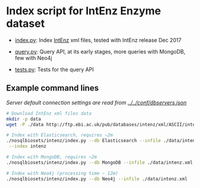 
# Index script for IntEnz Enzyme dataset

* [index.py](index.py): Index [IntEnz](http://www.ebi.ac.uk/intenz) xml files,
  tested with IntEnz release Dec 2017

* [query.py](query.py): Query API, at its early stages,
  more queries with MongoDB, few with Neo4j

* [tests.py](tests.py): Tests for the query API

## Example command lines
_Server default connection settings are read from [../../conf/dbservers.json](
../../conf/dbservers.json
)_

```bash
# Download IntEnz xml files data
mkdir -p data
wget -P ./data http://ftp.ebi.ac.uk/pub/databases/intenz/xml/ASCII/intenz.xml

# Index with Elasticsearch, requires ~2m
./nosqlbiosets/intenz/index.py --db Elasticsearch --infile ./data/intenz.xml\
 --index intenz

# Index with MongoDB, requires ~2m
./nosqlbiosets/intenz/index.py --db MongoDB --infile ./data/intenz.xml

# Index with Neo4j (processing time ~ 12m)
./nosqlbiosets/intenz/index.py --db Neo4j --infile ./data/intenz.xml

```
